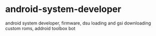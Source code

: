 # android-system-developer
android system developer, firmware, dsu loading and gsi downloading custom roms, addroid toolbox bot
